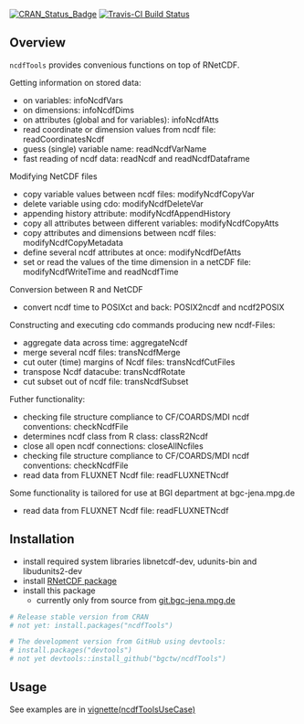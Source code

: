 
<!-- 
README.md is generated from README.Rmd. Please edit that file
#knitr::knit("README.Rmd") 
rmarkdown::render("README.Rmd") 
maybe clear cache before
-->
[![CRAN\_Status\_Badge](http://www.r-pkg.org/badges/version/ncdfTools)](http://cran.r-project.org/package=ncdfTools) [![Travis-CI Build Status](https://travis-ci.org/bgctw/ncdfTools.svg?branch=master)](https://travis-ci.org/bgctw/ncdfTools)

Overview
--------

`ncdfTools` provides convenious functions on top of RNetCDF.

Getting information on stored data:

- on variables: infoNcdfVars
- on dimensions: infoNcdfDims
- on attributes (global and for variables): infoNcdfAtts
- read coordinate or dimension values from ncdf file: readCoordinatesNcdf
- guess (single) variable name: readNcdfVarName
- fast reading of ncdf data: readNcdf and readNcdfDataframe

Modifying NetCDF files

- copy variable values between ncdf files: modifyNcdfCopyVar
- delete variable using cdo: modifyNcdfDeleteVar
- appending history attribute: modifyNcdfAppendHistory
- copy all attributes between different variables: modifyNcdfCopyAtts
- copy attributes and dimensions between ncdf files: modifyNcdfCopyMetadata
- define several ncdf attributes at once: modifyNcdfDefAtts
- set or read the values of the time dimension in a netCDF file: 
  modifyNcdfWriteTime and readNcdfTime

Conversion between R and NetCDF

- convert ncdf time to POSIXct and back: POSIX2ncdf and ncdf2POSIX

Constructing and executing cdo commands producing new ncdf-Files:

- aggregate data across time: aggregateNcdf
- merge several ncdf files: transNcdfMerge
- cut outer (time) margins of Ncdf files: transNcdfCutFiles
- transpose Ncdf datacube: transNcdfRotate
- cut subset out of ncdf file: transNcdfSubset

Futher functionality:

- checking file structure compliance to CF/COARDS/MDI ncdf conventions: checkNcdfFile
- determines ncdf class from R class: classR2Ncdf
- close all open ncdf connections: closeAllNcfiles
- checking file structure compliance to CF/COARDS/MDI ncdf conventions: checkNcdfFile
- read data from FLUXNET Ncdf file: readFLUXNETNcdf

Some functionality is tailored for use at BGI department at bgc-jena.mpg.de

- read data from FLUXNET Ncdf file: readFLUXNETNcdf


Installation
------------

- install required system libraries libnetcdf-dev, udunits-bin and libudunits2-dev
- install [RNetCDF package](http://r-forge.r-project.org/projects/rnetcdf)
- install this package
  -  currently only from source from [git.bgc-jena.mpg.de](https://git.bgc-jena.mpg.de/twutz/ncdfTools)

``` r
# Release stable version from CRAN
# not yet: install.packages("ncdfTools")

# The development version from GitHub using devtools:
# install.packages("devtools")
# not yet devtools::install_github("bgctw/ncdfTools")
```

Usage
-----

See  examples are in [vignette(ncdfToolsUseCase)](https://git.bgc-jena.mpg.de/twutz/ncdfTools/blob/master/vignettes/ncdfToolsUseCase.md) 

